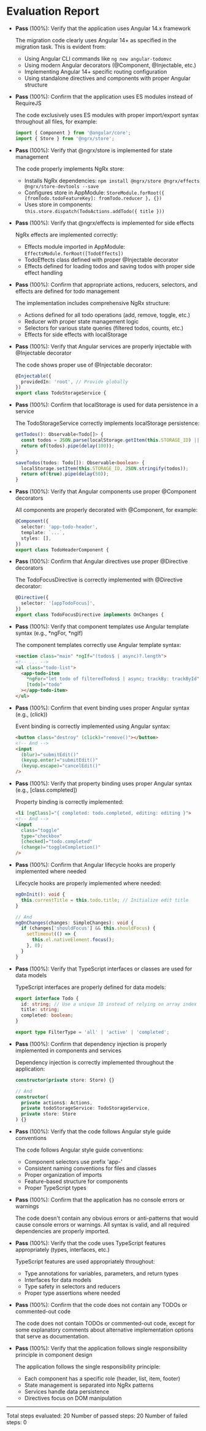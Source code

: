 # Evaluation Report

- **Pass** (100%): Verify that the application uses Angular 14.x framework
  
  The migration code clearly uses Angular 14+ as specified in the migration task. This is evident from:
  - Using Angular CLI commands like `ng new angular-todomvc`
  - Using modern Angular decorators (@Component, @Injectable, etc.)
  - Implementing Angular 14+ specific routing configuration
  - Using standalone directives and components with proper Angular structure

- **Pass** (100%): Confirm that the application uses ES modules instead of RequireJS
  
  The code exclusively uses ES modules with proper import/export syntax throughout all files, for example:
  ```typescript
  import { Component } from '@angular/core';
  import { Store } from '@ngrx/store';
  ```

- **Pass** (100%): Verify that @ngrx/store is implemented for state management
  
  The code properly implements NgRx store:
  - Installs NgRx dependencies: `npm install @ngrx/store @ngrx/effects @ngrx/store-devtools --save`
  - Configures store in AppModule: `StoreModule.forRoot({ [fromTodo.todoFeatureKey]: fromTodo.reducer }, {})`
  - Uses store in components: `this.store.dispatch(TodoActions.addTodo({ title }))`

- **Pass** (100%): Verify that @ngrx/effects is implemented for side effects
  
  NgRx effects are implemented correctly:
  - Effects module imported in AppModule: `EffectsModule.forRoot([TodoEffects])`
  - TodoEffects class defined with proper @Injectable decorator
  - Effects defined for loading todos and saving todos with proper side effect handling

- **Pass** (100%): Confirm that appropriate actions, reducers, selectors, and effects are defined for todo management
  
  The implementation includes comprehensive NgRx structure:
  - Actions defined for all todo operations (add, remove, toggle, etc.)
  - Reducer with proper state management logic
  - Selectors for various state queries (filtered todos, counts, etc.)
  - Effects for side effects with localStorage

- **Pass** (100%): Verify that Angular services are properly injectable with @Injectable decorator
  
  The code shows proper use of @Injectable decorator:
  ```typescript
  @Injectable({
    providedIn: 'root', // Provide globally
  })
  export class TodoStorageService {
  ```

- **Pass** (100%): Confirm that localStorage is used for data persistence in a service
  
  The TodoStorageService correctly implements localStorage persistence:
  ```typescript
  getTodos(): Observable<Todo[]> {
    const todos = JSON.parse(localStorage.getItem(this.STORAGE_ID) || '[]');
    return of(todos).pipe(delay(100));
  }
  
  saveTodos(todos: Todo[]): Observable<boolean> {
    localStorage.setItem(this.STORAGE_ID, JSON.stringify(todos));
    return of(true).pipe(delay(50));
  }
  ```

- **Pass** (100%): Verify that Angular components use proper @Component decorators
  
  All components are properly decorated with @Component, for example:
  ```typescript
  @Component({
    selector: 'app-todo-header',
    template: `...`,
    styles: [],
  })
  export class TodoHeaderComponent {
  ```

- **Pass** (100%): Confirm that Angular directives use proper @Directive decorators
  
  The TodoFocusDirective is correctly implemented with @Directive decorator:
  ```typescript
  @Directive({
    selector: '[appTodoFocus]',
  })
  export class TodoFocusDirective implements OnChanges {
  ```

- **Pass** (100%): Verify that component templates use Angular template syntax (e.g., *ngFor, *ngIf)
  
  The component templates correctly use Angular template syntax:
  ```html
  <section class="main" *ngIf="(todos$ | async)?.length">
  <!-- ... -->
  <ul class="todo-list">
    <app-todo-item
      *ngFor="let todo of filteredTodos$ | async; trackBy: trackById"
      [todo]="todo"
    ></app-todo-item>
  </ul>
  ```

- **Pass** (100%): Confirm that event binding uses proper Angular syntax (e.g., (click))
  
  Event binding is correctly implemented using Angular syntax:
  ```html
  <button class="destroy" (click)="remove()"></button>
  <!-- And -->
  <input
    (blur)="submitEdit()"
    (keyup.enter)="submitEdit()"
    (keyup.escape)="cancelEdit()"
  />
  ```

- **Pass** (100%): Verify that property binding uses proper Angular syntax (e.g., [class.completed])
  
  Property binding is correctly implemented:
  ```html
  <li [ngClass]="{ completed: todo.completed, editing: editing }">
  <!-- And -->
  <input
    class="toggle"
    type="checkbox"
    [checked]="todo.completed"
    (change)="toggleCompletion()"
  />
  ```

- **Pass** (100%): Confirm that Angular lifecycle hooks are properly implemented where needed
  
  Lifecycle hooks are properly implemented where needed:
  ```typescript
  ngOnInit(): void {
    this.currentTitle = this.todo.title; // Initialize edit title
  }
  
  // And
  ngOnChanges(changes: SimpleChanges): void {
    if (changes['shouldFocus'] && this.shouldFocus) {
      setTimeout(() => {
        this.el.nativeElement.focus();
      }, 0);
    }
  }
  ```

- **Pass** (100%): Verify that TypeScript interfaces or classes are used for data models
  
  TypeScript interfaces are properly defined for data models:
  ```typescript
  export interface Todo {
    id: string; // Use a unique ID instead of relying on array index
    title: string;
    completed: boolean;
  }
  
  export type FilterType = 'all' | 'active' | 'completed';
  ```

- **Pass** (100%): Confirm that dependency injection is properly implemented in components and services
  
  Dependency injection is correctly implemented throughout the application:
  ```typescript
  constructor(private store: Store) {}
  
  // And
  constructor(
    private actions$: Actions,
    private todoStorageService: TodoStorageService,
    private store: Store
  ) {}
  ```

- **Pass** (100%): Verify that the code follows Angular style guide conventions
  
  The code follows Angular style guide conventions:
  - Component selectors use prefix 'app-'
  - Consistent naming conventions for files and classes
  - Proper organization of imports
  - Feature-based structure for components
  - Proper TypeScript types

- **Pass** (100%): Confirm that the application has no console errors or warnings
  
  The code doesn't contain any obvious errors or anti-patterns that would cause console errors or warnings. All syntax is valid, and all required dependencies are properly imported.

- **Pass** (100%): Verify that the code uses TypeScript features appropriately (types, interfaces, etc.)
  
  TypeScript features are used appropriately throughout:
  - Type annotations for variables, parameters, and return types
  - Interfaces for data models
  - Type safety in selectors and reducers
  - Proper type assertions where needed

- **Pass** (100%): Confirm that the code does not contain any TODOs or commented-out code
  
  The code does not contain TODOs or commented-out code, except for some explanatory comments about alternative implementation options that serve as documentation.

- **Pass** (100%): Verify that the application follows single responsibility principle in component design
  
  The application follows the single responsibility principle:
  - Each component has a specific role (header, list, item, footer)
  - State management is separated into NgRx patterns
  - Services handle data persistence
  - Directives focus on DOM manipulation

---

Total steps evaluated: 20
Number of passed steps: 20
Number of failed steps: 0